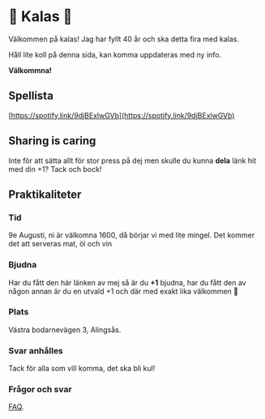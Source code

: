 # 🎉 Kalas 🎉
Välkommen på kalas! Jag har fyllt 40 år och ska detta fira med kalas.

Håll lite koll på denna sida, kan komma uppdateras med ny info.

**Välkommna!**

## Spellista ##

[https://spotify.link/9djBExlwGVb](https://spotify.link/9djBExlwGVb)

## Sharing is caring
Inte för att sätta allt för stor press på dej men skulle du kunna **dela** länk hit med din +1? Tack och bock!

## Praktikaliteter

### Tid

9e Augusti, ni är välkomna 1600, då börjar vi med lite mingel. Det kommer det att serveras mat, öl och vin

### Bjudna

Har du fått den här länken av mej så är du **+1** bjudna, har du fått den av någon annan är du en utvald +1 och där med exakt lika välkommen 🥳

### Plats

Västra bodarnevägen 3, Alingsås.

### Svar anhålles

Tack för alla som vill komma, det ska bli kul!

### Frågor och svar

[FAQ](./faq.html).
